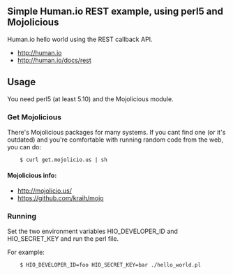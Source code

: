 
## Simple Human.io REST example, using perl5 and Mojolicious

Human.io hello world using the REST callback API.

- http://human.io
- http://human.io/docs/rest 

## Usage

You need perl5 (at least 5.10) and the Mojolicious module. 

### Get Mojolicious
There's Mojolicious packages for many systems.
If you cant find one (or it's outdated) and you're comfortable with running random code from the web, you can do:  

        $ curl get.mojolicio.us | sh

#### Mojolicious info:
- http://mojolicio.us/ 
- https://github.com/kraih/mojo 

### Running
Set the two environment variables HIO_DEVELOPER_ID and HIO_SECRET_KEY and run the perl file.

For example:

        $ HIO_DEVELOPER_ID=foo HIO_SECRET_KEY=bar ./hello_world.pl
